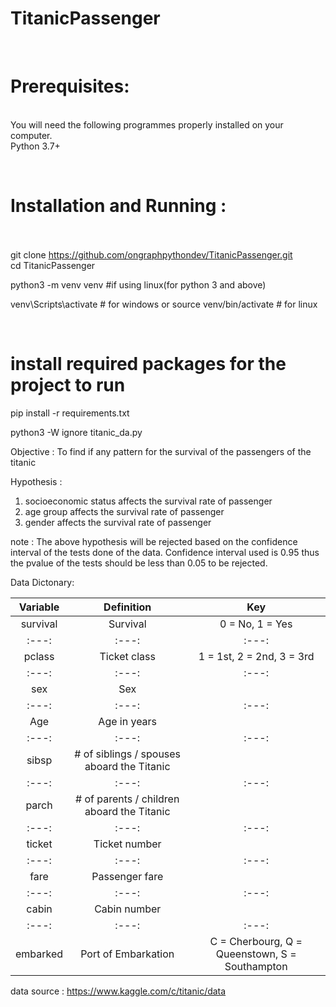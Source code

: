 # TitanicPassenger
<br><h1>Prerequisites:</h1><br>
You will need the following programmes properly installed on your computer.<br>
Python 3.7+ <br>

<br><h1>Installation and Running :</h1><br><br>
git clone https://github.com/ongraphpythondev/TitanicPassenger.git <br>
cd TitanicPassenger<br>

python3 -m venv venv #if using linux(for python 3 and above)

venv\Scripts\activate # for windows or source venv/bin/activate # for linux

<br><h1>install required packages for the project to run</h1>
pip install -r requirements.txt

python3 -W ignore titanic_da.py


Objective : 
 To find if any pattern for the survival of the passengers of the titanic
 
Hypothesis : 
  1) socioeconomic status affects the survival rate of passenger
  2) age group affects the survival rate of passenger
  3) gender affects the survival rate of passenger

note : The above hypothesis will be rejected based on the confidence interval of the tests done of the data.
       Confidence interval used is 0.95 thus the pvalue of the tests should be less than 0.05 to be rejected.

Data Dictonary:

Variable   |	Definition				   |	Key
:---:|:---:|:---:|
survival   |	Survival				   |	0 = No, 1 = Yes
:---:|:---:|:---:|
pclass	   |	Ticket class				   |	1 = 1st, 2 = 2nd, 3 = 3rd
:---:|:---:|:---:|
sex	   |	Sex
:---:|:---:|:---:|	
Age	   |	Age in years
:---:|:---:|:---:|	
sibsp	   |	# of siblings / spouses aboard the Titanic	
:---:|:---:|:---:|
parch	   |	# of parents / children aboard the Titanic	
:---:|:---:|:---:|
ticket	   |	Ticket number	
:---:|:---:|:---:|
fare	   |	Passenger fare	
:---:|:---:|:---:|
cabin	   |	Cabin number	
:---:|:---:|:---:|
embarked   |	Port of Embarkation			   |	C = Cherbourg, Q = Queenstown, S = Southampton


data source : https://www.kaggle.com/c/titanic/data




